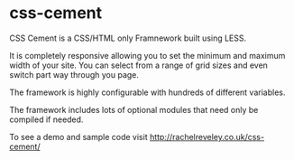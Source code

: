 css-cement
==========

CSS Cement is a CSS/HTML only Framnework built using LESS. 

It is completely responsive allowing you to set the minimum and maximum width of your site. You can select from a range of grid sizes and even switch part way through you page.

The framework is highly configurable with hundreds of different variables.

The framework includes lots of optional modules that need only be compiled if needed.

To see a demo and sample code visit <a href="http://rachelreveley.co.uk/css-cement/">http://rachelreveley.co.uk/css-cement/</a>
